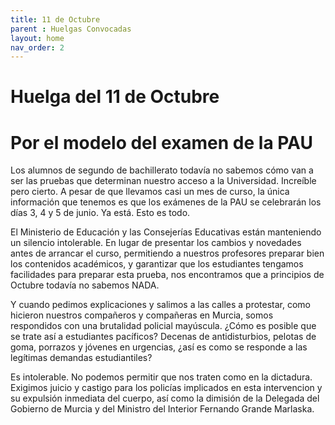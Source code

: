 ```yaml
---
title: 11 de Octubre
parent : Huelgas Convocadas
layout: home
nav_order: 2
---
```


# Huelga del 11 de Octubre

# Por el modelo del examen de la PAU

Los alumnos de segundo de bachillerato todavía no sabemos cómo van a ser las pruebas que determinan nuestro acceso a la Universidad. Increíble pero cierto. A pesar de que llevamos casi un mes de curso, la única información que tenemos es que los exámenes de la PAU se celebrarán los días 3, 4 y 5 de junio. Ya está. Esto es todo.

El Ministerio de Educación y las Consejerías Educativas están manteniendo un silencio intolerable. En lugar de presentar los cambios y novedades antes de arrancar el curso, permitiendo a nuestros profesores preparar bien los contenidos académicos, y garantizar que los estudiantes tengamos facilidades para preparar esta prueba, nos encontramos que a principios de Octubre todavía no sabemos NADA.

Y cuando pedimos explicaciones y salimos a las calles a protestar, como hicieron nuestros compañeros y compañeras en Murcia, somos respondidos con una brutalidad policial mayúscula. ¿Cómo es posible que se trate así a estudiantes pacíficos? Decenas de antidisturbios, pelotas de goma, porrazos y jóvenes en urgencias, ¿así es como se responde a las legítimas demandas estudiantiles?

Es intolerable. No podemos permitir que nos traten como en la dictadura. Exigimos juicio y castigo para los policías implicados en esta intervencion y su expulsión inmediata del cuerpo, así como la dimisión de la Delegada del Gobierno de Murcia y del Ministro del Interior Fernando Grande Marlaska.

